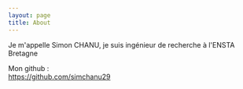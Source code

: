 ```yaml
---
layout: page
title: About
---
```


Je m'appelle Simon CHANU, je suis ingénieur de recherche à l'ENSTA Bretagne

Mon github :   
https://github.com/simchanu29
